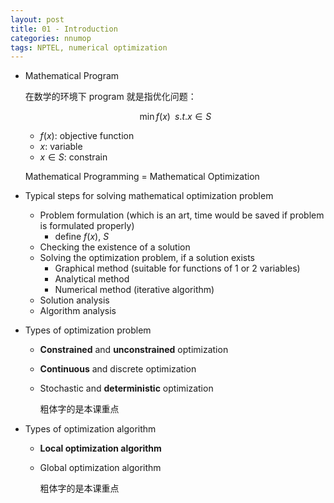 ```yaml
---
layout: post
title: 01 - Introduction
categories: nnumop
tags: NPTEL, numerical optimization
---
```


* Mathematical Program

    在数学的环境下 program 就是指优化问题：

    $$ \min f(x) \;\; s.t. x \in S$$

    * $f(x)$: objective function
    * $x$: variable
    * $x \in S$: constrain

    Mathematical Programming = Mathematical Optimization

* Typical steps for solving mathematical optimization problem

  * Problem formulation (which is an art, time would be saved if problem is formulated properly)
      * define $f(x)$, $S$
  * Checking the existence of a solution
  * Solving the optimization problem, if a solution exists
      * Graphical method (suitable for functions of 1 or 2 variables)
      * Analytical method
      * Numerical method (iterative algorithm)
  * Solution analysis
  * Algorithm analysis

* Types of optimization problem

  * **Constrained** and **unconstrained** optimization
  * **Continuous** and discrete optimization
  * Stochastic and **deterministic** optimization

    粗体字的是本课重点

* Types of optimization algorithm

  * **Local optimization algorithm**
  * Global optimization algorithm

    粗体字的是本课重点

